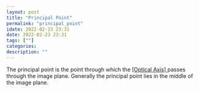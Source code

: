 ```yaml
---
layout: post
title: "Principal Point"
permalink: "principal_point"
idate: 2022-02-23 23:31
date: 2022-02-23 23:31
tags: [""]
categories:
description: ""
---
```


The principal point is the point through which the [ [Optical Axis] ](
https://en.wikipedia.org/wiki/Optical_axis ) passes through the image plane.
Generally the principal point lies in the middle of the image plane.
